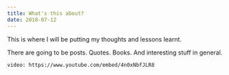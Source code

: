 ```yaml
---
title: What's this about?
date: 2018-07-12
---
```


This is where I will be putting my thoughts and lessons learnt.

There are going to be posts. Quotes. Books. And interesting stuff in general.

`video: https://www.youtube.com/embed/4n0xNbfJLR8`
